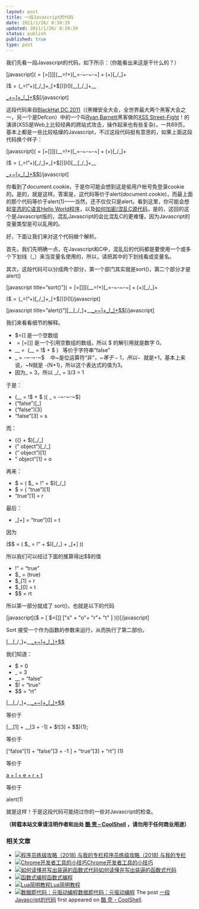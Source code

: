 ```yaml
---
layout: post
title: 一段Javascript的代码
date: 2011/1/26/ 0:39:39
updated: 2011/1/26/ 0:39:39
status: publish
published: true
type: post
---
```


我们先看一段Javascript的代码，如下所示：（你能看出来这是干什么的？）


[javascript]($=[$=[]][(\_\_=!$+$)[\_=-~-~-~$]+({}+$)[\_/\_]+  

($$=($\_=!”+$)[\_/\_]+$\_[+$])])()[\_\_[\_/\_]+\_\_  

[\_+~$]+$\_[\_]+$$](\_/\_)[/javascript]


这段代码来自[BlackHat DC 2011](http://www.blackhat.com/html/bh-dc-11/bh-dc-11-home.html)（(黑帽安全大会，全世界最大两个黑客大会之一，另一个是Defcon）中的一个叫[Ryan Barnett](http://www.blackhat.com/html/bh-dc-11/bh-dc-11-speaker_bios.html#Barnett)黑客做的[XSS Street-Fight](https://docs.google.com/viewer?url=http://www.modsecurity.org/documentation/XSS_Street_Fight-Ryan_Barnett-BlackhatDC-2011.pdf&embedded=true&chrome=true)！的演讲(XSS是Web上比较经典的跨站式攻击，操作起来也有些复杂)，一共69页，基本上都是一些比较枯燥的Javascript，不过这段代码挺有意思的，如果上面这段代码换个样子：


[javascript]($=[$=[]][(\_\_=!$+$)[\_=-~-~-~$]+({}+$)[\_/\_]+  

($$=($\_=!”+$)[\_/\_]+$\_[+$])])()[\_\_[\_/\_]+\_\_  

[\_+~$]+$\_[\_]+$$](document.cookie)[/javascript]


你看到了document.cookie，于是你可能会想到这是偷用户帐号免登录cookie的。是的，就是这样。答案是，这代码等价于alert(document.cookie)，而最上面的那个代码等价于alert(1)——当然，还不仅仅只是alert。看到这里，你可能会想起[变态的C语言Hello World程序](https://coolshell.cn/articles/914.html "6个变态的C语言Hello World程序 ")，以及[如何加密/混乱C源代码](https://coolshell.cn/articles/933.html "如何加密/混乱C源代码")，是的，这回的这个是Javascript版的，混乱Javascript的会比混乱C的更难懂，因为Javascript的变量类型是可以乱用的。


好，下面让我们来对这个代码做个解析。


首先，我们先明确一点，在Javascript和C中，混乱后的代码都是要使用一个或多个下划线（\_）来当变量名使用的，所以，请把其中的下划线看成变量名。


其次，这段代码可以分成两个部分，第一个部门其实就是sort()，第二个部分才是alert()


[javascript title=”sort()”]($=[$=[]][(\_\_=!$+$)[\_=-~-~-~$]+({}+$)[\_/\_]+  

($$=($\_=!”+$)[\_/\_]+$\_[+$])])()[/javascript]


[javascript title=”alert()”][\_\_[\_/\_]+\_\_[\_+~$]+$\_[\_]+$$](\_/\_)[/javascript]


我们来看看细节的解释。


* $=[] 是一个空数组
* $=[$=[]] 是一个引用空数组的数组。所以 $ 的解引用就是数字 0。
* \_\_ =  (\_\_ = !$ + $ )   等价于字符串”false”
* \_ = -~-~-~$    中~是位运算符“非”，~$等于-1，所以-~$ 就是+1，基本上来说，~N就是 -(N+1)，所以这个表达式的值为3。
* 因为\_ = 3，所以 \_/\_ = 3/3 = 1


于是：


* (\_\_ = !$ + $ )[ \_ = -~-~-~$]
* (“false”)[\_]
* (“false”)[3]
* “false”[3] = s


而：


* ({} + $)[\_/\_]
* (” object”)[\_/\_]
* (” object”)[1]
* ” object”[1] = o


再来：


* $ = ( $\_ = !” + $)[\_/\_]
* $ = ( “true”)[1]
* “true”[1] = r


最后：


* $\_[+$] = “true”[0] = t


因为


($$ = ( $\_ = !” + $)[\_/\_] + $\_[+$] ))


所以我们可以经过下面的推算得出$$的值


* !” = “true”
* $\_ = (true)
* $\_[1] = r
* $\_[0] = t
* $$ = rt


所以第一部分就成了 sort()，也就是以下的代码


[javascript]($ = [ $=[]] ["s" + "o"+ "r"+ "t" ] )()[/javascript]


Sort 接受一个作为函数的参数来运行，从而执行了第二部份。


[\_\_[\_/\_]+\_\_[\_+~$]+$\_[\_]+$$](\_/\_)


我们知道：


* $ = 0
* \_ = 3
* \_\_ = “false”
* $! = “true”
* $$ = “rt”


[\_\_[\_/\_]+\_\_[\_+~$]+$\_[\_]+$$](\_/\_)


等价于  

[\_\_[1] + \_\_[3 + -1] + $![3] + $$)(1);


等价于  

[“false”[1] + “false”[3 + -1 ] + “true”[3] + “rt”] (1)


等价于  

[ a + l + e + r + t ](1)


等价于  

alert(1)


就是这样！于是这段代码可能绕过你的一些对Javascript的检查。



**（转载本站文章请注明作者和出处 [酷 壳 – CoolShell](https://coolshell.cn/) ，请勿用于任何商业用途）**



### 相关文章

* [![程序员练级攻略（2018)  与我的专栏](https://coolshell.cn/wp-content/uploads/2018/05/300x262-150x150.jpg)](https://coolshell.cn/articles/18360.html)[程序员练级攻略（2018) 与我的专栏](https://coolshell.cn/articles/18360.html)
* [![Chrome开发者工具的小技巧](https://coolshell.cn/wp-content/uploads/2017/01/pretty-code-150x150.gif)](https://coolshell.cn/articles/17634.html)[Chrome开发者工具的小技巧](https://coolshell.cn/articles/17634.html)
* [![如何读懂并写出装逼的函数式代码](https://coolshell.cn/wp-content/uploads/2016/10/drawing-recursive-150x150.jpg)](https://coolshell.cn/articles/17524.html)[如何读懂并写出装逼的函数式代码](https://coolshell.cn/articles/17524.html)
* [![函数式编程](https://coolshell.cn/wp-content/uploads/2013/12/yoda-lambda-150x150.png)](https://coolshell.cn/articles/10822.html)[函数式编程](https://coolshell.cn/articles/10822.html)
* [![Lua简明教程](https://coolshell.cn/wp-content/uploads/2013/12/lua-150x150.gif)](https://coolshell.cn/articles/10739.html)[Lua简明教程](https://coolshell.cn/articles/10739.html)
* [![数据即代码：元驱动编程](https://coolshell.cn/wp-content/plugins/wordpress-23-related-posts-plugin/static/thumbs/24.jpg)](https://coolshell.cn/articles/10337.html)[数据即代码：元驱动编程](https://coolshell.cn/articles/10337.html)
The post [一段Javascript的代码](https://coolshell.cn/articles/3540.html) first appeared on [酷 壳 - CoolShell](https://coolshell.cn).